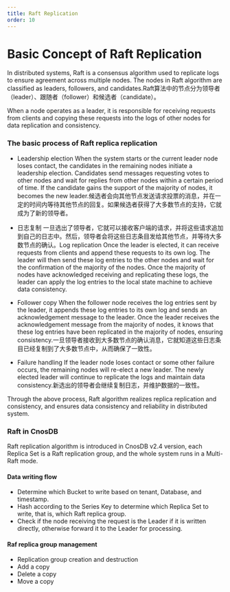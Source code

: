 ```yaml
---
title: Raft Replication
order: 10
---
```


# Basic Concept of Raft Replication

In distributed systems, Raft is a consensus algorithm used to replicate logs to ensure agreement across multiple nodes. The nodes in Raft algorithm are classified as leaders, followers, and candidates.Raft算法中的节点分为领导者（leader）、跟随者（follower）和候选者（candidate）。

When a node operates as a leader, it is responsible for receiving requests from clients and copying these requests into the logs of other nodes for data replication and consistency.

### The basic process of Raft replica replication

- Leadership election
  When the system starts or the current leader node loses contact, the candidates in the remaining nodes initiate a leadership election. Candidates send messages requesting votes to other nodes and wait for replies from other nodes within a certain period of time. If the candidate gains the support of the majority of nodes, it becomes the new leader.候选者会向其他节点发送请求投票的消息，并在一定的时间内等待其他节点的回复。如果候选者获得了大多数节点的支持，它就成为了新的领导者。

- 日志复制
  一旦选出了领导者，它就可以接收客户端的请求，并将这些请求追加到自己的日志中。然后，领导者会将这些日志条目发给其他节点，并等待大多数节点的确认。Log replication
  Once the leader is elected, it can receive requests from clients and append these requests to its own log. The leader will then send these log entries to the other nodes and wait for the confirmation of the majority of the nodes. Once the majority of nodes have acknowledged receiving and replicating these logs, the leader can apply the log entries to the local state machine to achieve data consistency.

- Follower copy
  When the follower node receives the log entries sent by the leader, it appends these log entries to its own log and sends an acknowledgement message to the leader. Once the leader receives the acknowledgement message from the majority of nodes, it knows that these log entries have been replicated in the majority of nodes, ensuring consistency.一旦领导者接收到大多数节点的确认消息，它就知道这些日志条目已经复制到了大多数节点中，从而确保了一致性。

- Failure handling
  If the leader node loses contact or some other failure occurs, the remaining nodes will re-elect a new leader. The newly elected leader will continue to replicate the logs and maintain data consistency.新选出的领导者会继续复制日志，并维护数据的一致性。

Through the above process, Raft algorithm realizes replica replication and consistency, and ensures data consistency and reliability in distributed system.

### Raft in CnosDB

Raft replication algorithm is introduced in CnosDB v2.4 version, each Replica Set is a Raft replication group, and the whole system runs in a Multi-Raft mode.

#### Data writing flow

- Determine which Bucket to write based on tenant, Database, and timestamp.
- Hash according to the Series Key to determine which Replica Set to write, that is, which Raft replica group.
- Check if the node receiving the request is the Leader if it is written directly, otherwise forward it to the Leader for processing.

#### Raf replica group management

- Replication group creation and destruction
- Add a copy
- Delete a copy
- Move a copy
